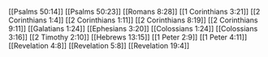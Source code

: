 [[Psalms 50:14]]
[[Psalms 50:23]]
[[Romans 8:28]]
[[1 Corinthians 3:21]]
[[2 Corinthians 1:4]]
[[2 Corinthians 1:11]]
[[2 Corinthians 8:19]]
[[2 Corinthians 9:11]]
[[Galatians 1:24]]
[[Ephesians 3:20]]
[[Colossians 1:24]]
[[Colossians 3:16]]
[[2 Timothy 2:10]]
[[Hebrews 13:15]]
[[1 Peter 2:9]]
[[1 Peter 4:11]]
[[Revelation 4:8]]
[[Revelation 5:8]]
[[Revelation 19:4]]
